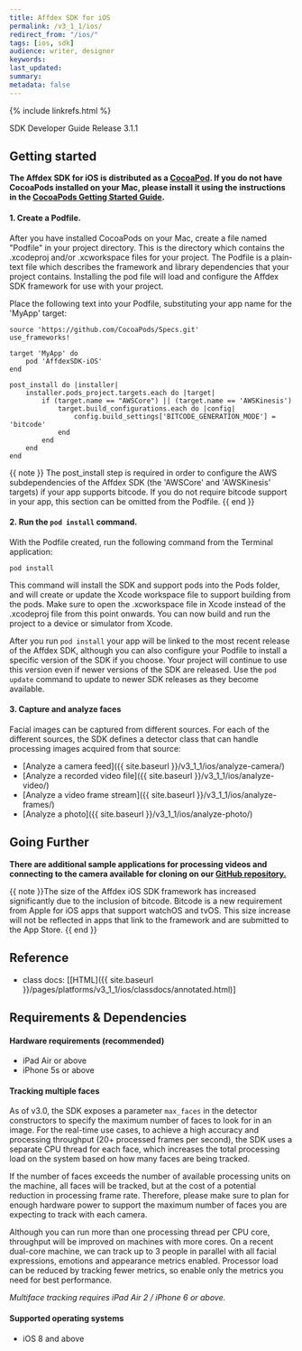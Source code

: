 ```yaml
---
title: Affdex SDK for iOS  
permalink: /v3_1_1/ios/  
redirect_from: "/ios/"
tags: [ios, sdk]  
audience: writer, designer  
keywords:  
last_updated:  
summary:  
metadata: false
---
```


{% include linkrefs.html %}

SDK Developer Guide Release 3.1.1

## Getting started

__The Affdex SDK for iOS is distributed as a [CocoaPod](https://cocoapods.org/pods/AffdexSDK-iOS). If you do not have CocoaPods installed on your Mac, please install it using the instructions in the [CocoaPods Getting Started Guide](https://guides.cocoapods.org/using/getting-started.html).__

#### 1. Create a Podfile.

After you have installed CocoaPods on your Mac, create a file named "Podfile" in your project directory.  This is the directory which contains the .xcodeproj and/or .xcworkspace files for your project.  The Podfile is a plain-text file which describes the framework and library dependencies that your project contains.  Installing the pod file will load and configure the Affdex SDK framework for use with your project.

Place the following text into your Podfile, substituting your app name for the 'MyApp' target:

```
source 'https://github.com/CocoaPods/Specs.git'
use_frameworks!

target 'MyApp' do
    pod 'AffdexSDK-iOS'
end

post_install do |installer|
    installer.pods_project.targets.each do |target|
        if (target.name == "AWSCore") || (target.name == 'AWSKinesis')
            target.build_configurations.each do |config|
                config.build_settings['BITCODE_GENERATION_MODE'] = 'bitcode'
            end
        end
    end
end
```

{{ note }} The post_install step is required in order to configure the AWS subdependencies of the Affdex SDK (the 'AWSCore' and 'AWSKinesis' targets) if your app supports bitcode.  If you do not require bitcode support in your app, this section can be omitted from the Podfile. {{ end }}

#### 2. Run the `pod install` command.

With the Podfile created, run the following command from the Terminal application:

```
pod install
```

This command will install the SDK and support pods into the Pods folder, and will create or update the Xcode workspace file to support building from the pods.  Make sure to open the .xcworkspace file in Xcode instead of the .xcodeproj file from this point onwards.  You can now build and run the project to a device or simulator from Xcode.

After you run `pod install` your app will be linked to the most recent release of the Affdex SDK, although you can also configure your Podfile to install a specific version of the SDK if you choose.  Your project will continue to use this version even if newer versions of the SDK are released.  Use the `pod update` command to update to newer SDK releases as they become available.

#### 3. Capture and analyze faces

Facial images can be captured from different sources. For each of the different sources, the SDK defines a detector class that can handle processing images acquired from that source:

* [Analyze a camera feed]({{ site.baseurl }}/v3_1_1/ios/analyze-camera/)
* [Analyze a recorded video file]({{ site.baseurl }}/v3_1_1/ios/analyze-video/)
* [Analyze a video frame stream]({{ site.baseurl }}/v3_1_1/ios/analyze-frames/)
* [Analyze a photo]({{ site.baseurl }}/v3_1_1/ios/analyze-photo/)

## Going Further
__There are additional sample applications for processing videos and connecting to the camera available for cloning on our [GitHub repository.](http://github.com/Affectiva/ios-sdk-samples)__

{{ note }}The size of the Affdex iOS SDK framework has increased significantly due to the inclusion of bitcode.
Bitcode is a new requirement from Apple for iOS apps that support watchOS and tvOS. This size increase will not be reflected in apps that link to the framework and are submitted to the App Store. {{ end }}

## Reference
* class docs: [[HTML]({{ site.baseurl }}/pages/platforms/v3_1_1/ios/classdocs/annotated.html)]


## Requirements & Dependencies

#### Hardware requirements (recommended)

*	iPad Air or above
*	iPhone 5s or above

#### Tracking multiple faces
As of v3.0, the SDK exposes a parameter `max_faces` in the detector constructors to specify the maximum number of faces to look for in an image. For the real-time use cases, to achieve a high accuracy and processing throughput (20+ processed frames per second), the SDK uses a separate CPU thread for each face, which increases the total processing load on the system based on how many faces are being tracked.

If the number of faces exceeds the number of available processing units on the machine, all faces will be tracked, but at the cost of a potential reduction in processing frame rate. Therefore, please make sure to plan for enough hardware power to support the maximum number of faces you are expecting to track with each camera.

Although you can run more than one processing thread per CPU core, throughput will be improved on machines with more cores.  On a recent dual-core machine, we can track up to 3 people in parallel with all facial expressions, emotions and appearance metrics enabled.  Processor load can be reduced by tracking fewer metrics, so enable only the metrics you need for best performance.

*Multiface tracking requires iPad Air 2 / iPhone 6 or above.*

#### Supported operating systems

*	iOS 8 and above
